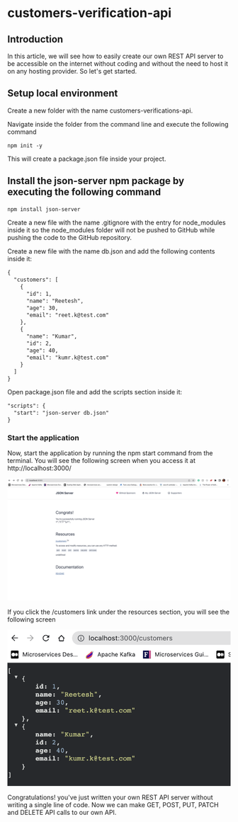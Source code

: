 # customers-verification-api

## Introduction
In this article, we will see how to easily create our own REST API server to be accessible on the internet without coding and without the need to host it on any hosting provider.
So let's get started.

## Setup local environment
Create a new folder with the name customers-verifications-api.

Navigate inside the folder from the command line and execute the following command
```
npm init -y
```
This will create a package.json file inside your project.

## Install the json-server npm package by executing the following command
```
npm install json-server
```
Create a new file with the name .gitignore with the entry for node_modules inside it so the node_modules folder will not be pushed to GitHub while pushing the code to the GitHub repository.

Create a new file with the name db.json and add the following contents inside it:
```
{
  "customers": [
    {
      "id": 1,
      "name": "Reetesh",
      "age": 30,
      "email": "reet.k@test.com"
    },
    {
      "name": "Kumar",
      "id": 2,
      "age": 40,
      "email": "kumr.k@test.com"
    }
  ]
}
```
Open package.json file and add the scripts section inside it:

```
"scripts": {
  "start": "json-server db.json"
}
```

### Start the application
Now, start the application by running the npm start command from the terminal.
You will see the following screen when you access it at http://localhost:3000/

![Alt text](https://github.com/reetesh043/customers-verification-api/blob/main/json_server_1.png?raw=true)

If you click the /customers link under the resources section, you will see the following screen

![Alt text](https://github.com/reetesh043/customers-verification-api/blob/main/customer_resource.png?raw=true)

Congratulations! you've just written your own REST API server without writing a single line of code. Now we can make GET, POST, PUT, PATCH and DELETE API calls to our own API.


